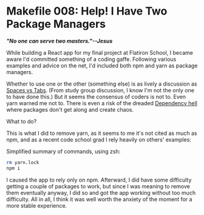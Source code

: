 # Makefile 008: Help! I Have Two Package Managers

***"No one can serve two masters."--Jesus***

While building a React app for my final project at Flatiron School, I became aware I'd committed something of a coding gaffe. Following various examples and advice on the net, I'd included both npm and yarn as package managers.

Whether to use one or the other (something else) is as lively a discussion as [Spaces vs Tabs](https://youtube.com/clip/UgxZR7ij4IUfP8Huux54AaABCQ). (From study group discussion, I know I'm not the only one to have done this.) But it seems the consensus of coders is not to. Even yarn warned me not to. There is even a risk of the dreaded [Dependency hell](https://en.wikipedia.org/wiki/Dependency_hell) where packages don't get along and create chaos.

What to do?

This is what I did to remove yarn, as it seems to me it's not cited as much as npm, and as a recent code school grad I rely heavily on others' examples:

Simplified summary of commands, using zsh:

```zsh
rm yarn.lock
npm i
```

I caused the app to rely only on npm. Afterward, I did have some difficulty getting a couple of packages to work, but since I was meaning to remove them eventually anyway, I did so and got the app working without too much difficulty. All in all, I think it was well worth the anxiety of the moment for a more stable experience.
